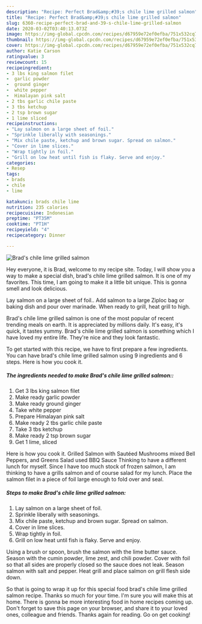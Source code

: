 ```yaml
---
description: "Recipe: Perfect Brad&amp;#39;s chile lime grilled salmon"
title: "Recipe: Perfect Brad&amp;#39;s chile lime grilled salmon"
slug: 6360-recipe-perfect-brad-and-39-s-chile-lime-grilled-salmon
date: 2020-03-02T03:40:13.073Z
image: https://img-global.cpcdn.com/recipes/d67959e72ef0efba/751x532cq70/brads-chile-lime-grilled-salmon-recipe-main-photo.jpg
thumbnail: https://img-global.cpcdn.com/recipes/d67959e72ef0efba/751x532cq70/brads-chile-lime-grilled-salmon-recipe-main-photo.jpg
cover: https://img-global.cpcdn.com/recipes/d67959e72ef0efba/751x532cq70/brads-chile-lime-grilled-salmon-recipe-main-photo.jpg
author: Katie Carson
ratingvalue: 3
reviewcount: 15
recipeingredient:
- 3 lbs king salmon filet
-  garlic powder
-  ground ginger
-  white pepper
-  Himalayan pink salt
- 2 tbs garlic chile paste
- 3 tbs ketchup
- 2 tsp brown sugar
- 1 lime sliced
recipeinstructions:
- "Lay salmon on a large sheet of foil."
- "Sprinkle liberally with seasonings."
- "Mix chile paste, ketchup and brown sugar. Spread on salmon."
- "Cover in lime slices."
- "Wrap tightly in foil."
- "Grill on low heat until fish is flaky. Serve and enjoy."
categories:
- Resep
tags:
- brads
- chile
- lime

katakunci: brads chile lime
nutrition: 235 calories
recipecuisine: Indonesian
preptime: "PT35M"
cooktime: "PT1H"
recipeyield: "4"
recipecategory: Dinner

---
```



![Brad&#39;s chile lime grilled salmon](https://img-global.cpcdn.com/recipes/d67959e72ef0efba/751x532cq70/brads-chile-lime-grilled-salmon-recipe-main-photo.jpg)

Hey everyone, it is Brad, welcome to my recipe site. Today, I will show you a way to make a special dish, brad&#39;s chile lime grilled salmon. It is one of my favorites. This time, I am going to make it a little bit unique. This is gonna smell and look delicious.

Lay salmon on a large sheet of foil.. Add salmon to a large Ziploc bag or baking dish and pour over marinade. When ready to grill, heat grill to high.

Brad&#39;s chile lime grilled salmon is one of the most popular of recent trending meals on earth. It is appreciated by millions daily. It's easy, it's quick, it tastes yummy. Brad&#39;s chile lime grilled salmon is something which I have loved my entire life. They're nice and they look fantastic.


To get started with this recipe, we have to first prepare a few ingredients. You can have brad&#39;s chile lime grilled salmon using 9 ingredients and 6 steps. Here is how you cook it.

##### The ingredients needed to make Brad&#39;s chile lime grilled salmon::

1. Get 3 lbs king salmon filet
1. Make ready  garlic powder
1. Make ready  ground ginger
1. Take  white pepper
1. Prepare  Himalayan pink salt
1. Make ready 2 tbs garlic chile paste
1. Take 3 tbs ketchup
1. Make ready 2 tsp brown sugar
1. Get 1 lime, sliced


Here is how you cook it. Grilled Salmon with Sautéed Mushrooms mixed Bell Peppers, and Greens Salad used BBQ Sauce Thinking to have a different lunch for myself. Since I have too much stock of frozen salmon, I am thinking to have a grills salmon and of course salad for my lunch. Place the salmon filet in a piece of foil large enough to fold over and seal. 

##### Steps to make Brad&#39;s chile lime grilled salmon:

1. Lay salmon on a large sheet of foil.
1. Sprinkle liberally with seasonings.
1. Mix chile paste, ketchup and brown sugar. Spread on salmon.
1. Cover in lime slices.
1. Wrap tightly in foil.
1. Grill on low heat until fish is flaky. Serve and enjoy.


Using a brush or spoon, brush the salmon with the lime butter sauce. Season with the cumin powder, lime zest, and chili powder. Cover with foil so that all sides are properly closed so the sauce does not leak. Season salmon with salt and pepper. Heat grill and place salmon on grill flesh side down. 

So that is going to wrap it up for this special food brad&#39;s chile lime grilled salmon recipe. Thanks so much for your time. I'm sure you will make this at home. There is gonna be more interesting food in home recipes coming up. Don't forget to save this page on your browser, and share it to your loved ones, colleague and friends. Thanks again for reading. Go on get cooking!
